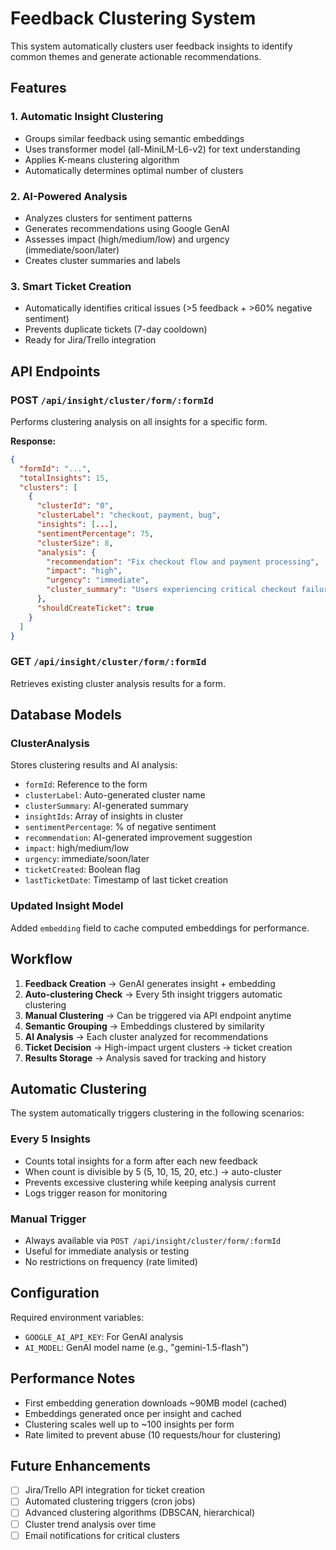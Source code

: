 # Feedback Clustering System

This system automatically clusters user feedback insights to identify common themes and generate actionable recommendations.

## Features

### 1. **Automatic Insight Clustering**

- Groups similar feedback using semantic embeddings
- Uses transformer model (all-MiniLM-L6-v2) for text understanding
- Applies K-means clustering algorithm
- Automatically determines optimal number of clusters

### 2. **AI-Powered Analysis**

- Analyzes clusters for sentiment patterns
- Generates recommendations using Google GenAI
- Assesses impact (high/medium/low) and urgency (immediate/soon/later)
- Creates cluster summaries and labels

### 3. **Smart Ticket Creation**

- Automatically identifies critical issues (>5 feedback + >60% negative sentiment)
- Prevents duplicate tickets (7-day cooldown)
- Ready for Jira/Trello integration

## API Endpoints

### POST `/api/insight/cluster/form/:formId`

Performs clustering analysis on all insights for a specific form.

**Response:**

```json
{
  "formId": "...",
  "totalInsights": 15,
  "clusters": [
    {
      "clusterId": "0",
      "clusterLabel": "checkout, payment, bug",
      "insights": [...],
      "sentimentPercentage": 75,
      "clusterSize": 8,
      "analysis": {
        "recommendation": "Fix checkout flow and payment processing",
        "impact": "high",
        "urgency": "immediate",
        "cluster_summary": "Users experiencing critical checkout failures"
      },
      "shouldCreateTicket": true
    }
  ]
}
```

### GET `/api/insight/cluster/form/:formId`

Retrieves existing cluster analysis results for a form.

## Database Models

### ClusterAnalysis

Stores clustering results and AI analysis:

- `formId`: Reference to the form
- `clusterLabel`: Auto-generated cluster name
- `clusterSummary`: AI-generated summary
- `insightIds`: Array of insights in cluster
- `sentimentPercentage`: % of negative sentiment
- `recommendation`: AI-generated improvement suggestion
- `impact`: high/medium/low
- `urgency`: immediate/soon/later
- `ticketCreated`: Boolean flag
- `lastTicketDate`: Timestamp of last ticket creation

### Updated Insight Model

Added `embedding` field to cache computed embeddings for performance.

## Workflow

1. **Feedback Creation** → GenAI generates insight + embedding
2. **Auto-clustering Check** → Every 5th insight triggers automatic clustering
3. **Manual Clustering** → Can be triggered via API endpoint anytime
4. **Semantic Grouping** → Embeddings clustered by similarity
5. **AI Analysis** → Each cluster analyzed for recommendations
6. **Ticket Decision** → High-impact urgent clusters → ticket creation
7. **Results Storage** → Analysis saved for tracking and history

## Automatic Clustering

The system automatically triggers clustering in the following scenarios:

### **Every 5 Insights**

- Counts total insights for a form after each new feedback
- When count is divisible by 5 (5, 10, 15, 20, etc.) → auto-cluster
- Prevents excessive clustering while keeping analysis current
- Logs trigger reason for monitoring

### **Manual Trigger**

- Always available via `POST /api/insight/cluster/form/:formId`
- Useful for immediate analysis or testing
- No restrictions on frequency (rate limited)

## Configuration

Required environment variables:

- `GOOGLE_AI_API_KEY`: For GenAI analysis
- `AI_MODEL`: GenAI model name (e.g., "gemini-1.5-flash")

## Performance Notes

- First embedding generation downloads ~90MB model (cached)
- Embeddings generated once per insight and cached
- Clustering scales well up to ~100 insights per form
- Rate limited to prevent abuse (10 requests/hour for clustering)

## Future Enhancements

- [ ] Jira/Trello API integration for ticket creation
- [ ] Automated clustering triggers (cron jobs)
- [ ] Advanced clustering algorithms (DBSCAN, hierarchical)
- [ ] Cluster trend analysis over time
- [ ] Email notifications for critical clusters
